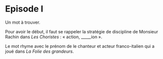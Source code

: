 # Episode I

Un mot à trouver.

Pour avoir le début, il faut se rappeler la stratégie de discipline de Monsieur Rachin dans _Les Choristes_ : « action, \_\_\_\_\_ion ».

Le mot rhyme avec le prénom de le chanteur et acteur franco-italien qui a joué dans _La Folie des grandeurs_.
